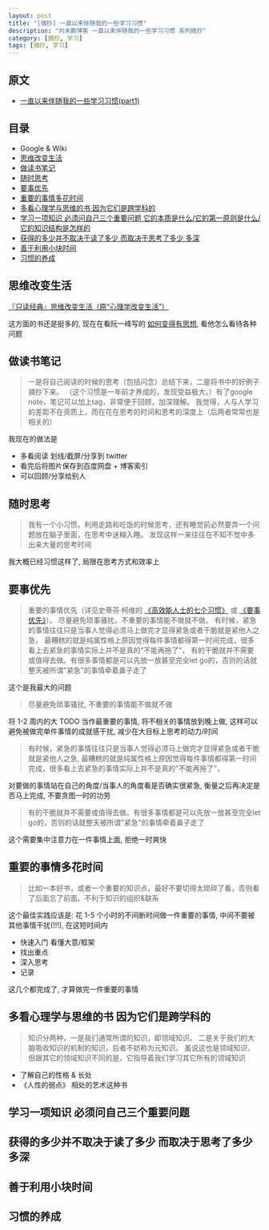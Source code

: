 ```yaml
---
layout: post
title: "[摘抄] 一直以来伴随我的一些学习习惯"
description: "刘未鹏博客 一直以来伴随我的一些学习习惯 系列摘抄"
category: [摘抄, 学习]
tags: [摘抄, 学习]
---
```


## 原文

- [一直以来伴随我的一些学习习惯(part1)](http://blog.csdn.net/pongba/article/details/2625115)

## 目录

- Google & Wiki
- [思维改变生活](#思维改变生活)
- [做读书笔记](#做读书笔记)
- [随时思考](#随时思考)
- [要事优先](#要事优先)
- [重要的事情多花时间](#重要的事情多花时间)
- [多看心理学与思维的书 因为它们是跨学科的](#多看心理学与思维的书-因为它们是跨学科的)
- [学习一项知识 必须问自己三个重要问题 它的本质是什么/它的第一原则是什么/它的知识结构是怎样的](#学习一项知识-必须问自己三个重要问题)
- [获得的多少并不取决于读了多少 而取决于思考了多少 多深](#获得的多少并不取决于读了多少-而取决于思考了多少-多深)
- [善于利用小块时间](#善于利用小块时间)
- [习惯的养成](#习惯的养成)

## 思维改变生活

[『只读经典』思维改变生活（原“心理学改变生活”）](http://www.douban.com/doulist/46003/)

这方面的书还是挺多的, 现在在看阮一峰写的 [如何变得有思想](http://book.douban.com/subject/26268552/), 看他怎么看待各种问题

## 做读书笔记

> 一是将自己阅读的时候的思考（包括闪念）总结下来，二是将书中的好例子摘抄下来。
> （这个习惯是一年前才养成的，发现受益极大。）有了google note，笔记可以加上tag，非常便于回顾，加深理解。
> 我觉得，人与人学习的差距不在资质上，而在花在思考的时间和思考的深度上（后两者常常也是相关的）

我现在的做法是

- 多看阅读 划线/截屏/分享到 twitter
- 看完后将图片保存到百度网盘 + 博客索引
- 可以回顾/分享给别人

## 随时思考

> 我有一个小习惯。利用走路和吃饭的时候思考，还有睡觉前必然要弄一个问题放在脑子里面，在思考中迷糊入睡。
> 发现这样一来往往在不知不觉中多出来大量的思考时间

我大概已经习惯这样了, 局限在思考方式和效率上

## 要事优先

> 重要的事情优先（详见史蒂芬·柯维的 [《高效能人士的七个习惯》](http://www.douban.com/subject/1048007/) 
> 或 [《要事优先》](http://www.douban.com/subject/1028372/)）。
> 尽量避免琐事骚扰，不重要的事情能不做就不做。
> 有时候，紧急的事情往往只是当事人觉得必须马上做完才显得紧急或者干脆就是紧他人之急，
> 最糟糕的就是纯属性格上原因觉得每件事情都得第一时间完成，很多看上去紧急的事情实际上并不是真的"不能再拖了"，
> 有的干脆就并不需要或值得去做。有很多事情都是可以先放一放甚至完全let go的，否则的话就整天被所谓"紧急"的事情牵着鼻子走了

这个是我最大的问题

> 尽量避免琐事骚扰, 不重要的事情能不做就不做

将 1-2 周内的大 TODO 当作最重要的事情, 将不相关的事情放到晚上做, 这样可以避免被做完单件事情的成就感干扰, 减少在大目标上思考的动力/时间

> 有时候，紧急的事情往往只是当事人觉得必须马上做完才显得紧急或者干脆就是紧他人之急, 
> 最糟糕的就是纯属性格上原因觉得每件事情都得第一时间完成，很多看上去紧急的事情实际上并不是真的"不能再拖了"，

对要做的事情站在自己的角度/当事人的角度看是否确实很紧急, 衡量之后再决定是否马上完成, 不要贪图一时的功劳

> 有的干脆就并不需要或值得去做。有很多事情都是可以先放一放甚至完全let go的，否则的话就整天被所谓"紧急"的事情牵着鼻子走了

这个需要集中注意力在一件事情上面, 拒绝一时爽快

## 重要的事情多花时间

> 比如一本好书，或者一个重要的知识点，最好不要切得太琐碎了看，否则看了后面忘了前面。不利于知识的组织&联系

这个最佳实践应该是: 花 1-5 个小时的不间断时间做一件重要的事情, 中间不要被其他事情干扰(!!!), 在这短时间内

- 快速入门 看懂大意/框架
- 找出重点
- 深入思考
- 记录

这几个都完成了, 才算做完一件重要的事情

## 多看心理学与思维的书 因为它们是跨学科的

> 知识分两种，一是我们通常所谓的知识，即领域知识。
> 二是关于我们的大脑吸收知识的机制的知识，后者不妨称为元知识。
> 虽说这也是领域知识，但跟其它的领域知识不同的是，它指导着我们学习其它所有的领域知识

- 了解自己的性格 & 长处
- 《人性的弱点》 相处的艺术这种书

## 学习一项知识 必须问自己三个重要问题

## 获得的多少并不取决于读了多少 而取决于思考了多少 多深

## 善于利用小块时间

## 习惯的养成
